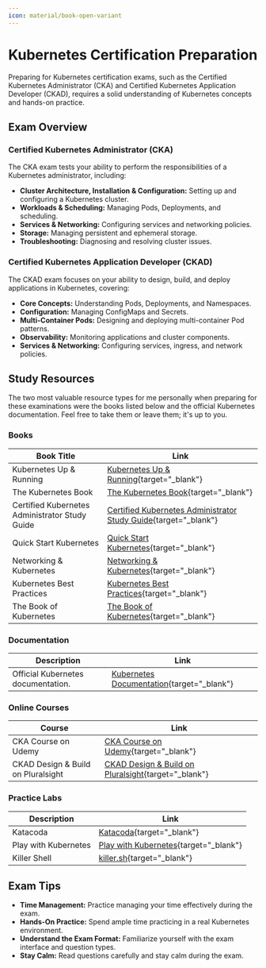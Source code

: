 ```yaml
---
icon: material/book-open-variant
---
```


# Kubernetes Certification Preparation

Preparing for Kubernetes certification exams, such as the Certified Kubernetes Administrator (CKA) and Certified Kubernetes Application Developer (CKAD), requires a solid understanding of Kubernetes concepts and hands-on practice.

## Exam Overview

<h3>Certified Kubernetes Administrator (CKA)</h3>

The CKA exam tests your ability to perform the responsibilities of a Kubernetes administrator, including:

- **Cluster Architecture, Installation & Configuration:** Setting up and configuring a Kubernetes cluster.
- **Workloads & Scheduling:** Managing Pods, Deployments, and scheduling.
- **Services & Networking:** Configuring services and networking policies.
- **Storage:** Managing persistent and ephemeral storage.
- **Troubleshooting:** Diagnosing and resolving cluster issues.

<h3>Certified Kubernetes Application Developer (CKAD)</h3>

The CKAD exam focuses on your ability to design, build, and deploy applications in Kubernetes, covering:

- **Core Concepts:** Understanding Pods, Deployments, and Namespaces.
- **Configuration:** Managing ConfigMaps and Secrets.
- **Multi-Container Pods:** Designing and deploying multi-container Pod patterns.
- **Observability:** Monitoring applications and cluster components.
- **Services & Networking:** Configuring services, ingress, and network policies.

## Study Resources

The two most valuable resource types for me personally when preparing for these examinations were the books listed below and the official Kubernetes documentation. Feel free to take them or leave them; it's up to you.

### Books

| Book Title               | Link                                                                                           |
|--------------------------|-----------------------------------------------------------------------------------------------|
| Kubernetes Up & Running  | [Kubernetes Up & Running](https://amzn.to/3XX7uaG){target="_blank"} |
| The Kubernetes Book      | [The Kubernetes Book](https://amzn.to/41sLaqy){target="_blank"}     |
| Certified Kubernetes Administrator Study Guide | [Certified Kubernetes Administrator Study Guide](https://amzn.to/4hkpoex){target="_blank"} |
| Quick Start Kubernetes | [Quick Start Kubernetes](https://amzn.to/4bBZAt8){target="_blank"} |
| Networking & Kubernetes | [Networking & Kubernetes](https://amzn.to/4hBuYt3){target="_blank"} |
| Kubernetes Best Practices | [Kubernetes Best Practices](https://amzn.to/4iBuunT){target="_blank"} |
| The Book of Kubernetes | [The Book of Kubernetes](https://amzn.to/3Fy3Nlv){target="_blank"} |

### Documentation

| Description                        | Link                                      |
|------------------------------------|-------------------------------------------|
| Official Kubernetes documentation. | [Kubernetes Documentation](https://kubernetes.io/docs/){target="_blank"} |

### Online Courses

| Course                              | Link                                                                                           |
|-------------------------------------|-----------------------------------------------------------------------------------------------|
| CKA Course on Udemy                 | [CKA Course on Udemy](https://www.udemy.com/course/certified-kubernetes-administrator/){target="_blank"}       |
| CKAD Design & Build on Pluralsight | [CKAD Design & Build on Pluralsight](https://www.pluralsight.com/courses/ckad-application-design-build-cert){target="_blank"} |

### Practice Labs

| Description                     | Link                                                                                           |
|---------------------------------|-----------------------------------------------------------------------------------------------|
| Katacoda                       | [Katacoda](https://www.katacoda.com/){target="_blank"}                                                          |
| Play with Kubernetes           | [Play with Kubernetes](https://labs.play-with-k8s.com/){target="_blank"}                                        |
| Killer Shell  | [killer.sh](https://killer.sh/){target="_blank"}


## Exam Tips

- **Time Management:** Practice managing your time effectively during the exam.
- **Hands-On Practice:** Spend ample time practicing in a real Kubernetes environment.
- **Understand the Exam Format:** Familiarize yourself with the exam interface and question types.
- **Stay Calm:** Read questions carefully and stay calm during the exam.